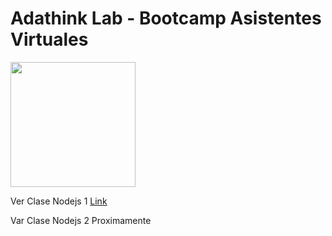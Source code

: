 # Adathink Lab - Bootcamp Asistentes Virtuales

<img src="https://scontent.flim16-3.fna.fbcdn.net/v/t1.0-9/58711623_291181928450310_5112829485493780480_o.png?_nc_cat=104&_nc_sid=85a577&_nc_eui2=AeG1IOqjA3DdgnmvaUUG_IuLOPVLxdJ-Ov049UvF0n46_aju11Ags7x4ZaOjOG9qKUh-9sZrmjM-LKUlHiWXSS-t&_nc_ohc=fvdQ1HQvJNkAX_JOugx&_nc_ht=scontent.flim16-3.fna&oh=8cdd0e0aaaa63eaa6bcc94cc4924add1&oe=5EC93E09" width="200" height="200" />


Ver Clase Nodejs 1 [Link](https://cibertecedu-my.sharepoint.com/:f:/g/personal/philizar_cibertec_edu_pe/Eqmx338UyKZHiR-OLSWccIkBtSp9UYWxM47f8gEdgOw3kA?e=8ol76O)

Var Clase Nodejs 2 Proximamente